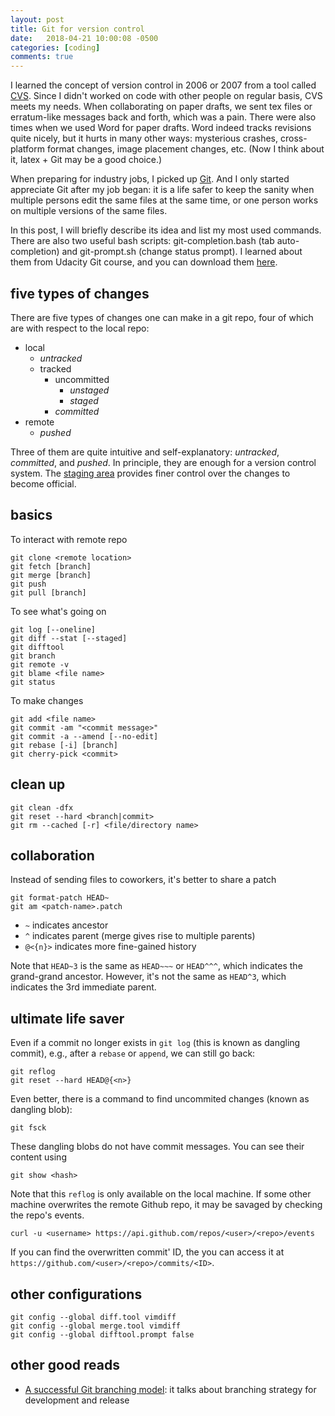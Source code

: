 ```yaml
---
layout: post
title: Git for version control
date:   2018-04-21 10:00:08 -0500
categories: [coding]
comments: true
---
```


I learned the concept of version control in 2006 or 2007 from a tool called
[CVS](https://en.wikipedia.org/wiki/Concurrent_Versions_System).
Since I didn't worked on code with other people on regular basis, CVS meets my needs.
When collaborating on paper drafts,
we sent tex files or erratum-like messages back and forth, which was a pain.
There were also times when we used Word for paper drafts.
Word indeed tracks revisions quite nicely,
but it hurts in many other ways: mysterious crashes, cross-platform format changes, image placement changes, etc.
(Now I think about it, latex + Git may be a good choice.)

When preparing for industry jobs,
I picked up [Git](https://git-scm.com/).
And I only started appreciate Git after my job began:
it is a life safer to keep the sanity
when multiple persons edit the same files at the same time,
or one person works on multiple versions of the same files.

In this post, I will briefly describe its idea and list my most used commands.
There are also two useful bash scripts:
git-completion.bash (tab auto-completion) and git-prompt.sh (change status prompt).
I learned about them from Udacity Git course,
and you can download them [here](https://github.com/nosarthur/vim/tree/master/bash).

## five types of changes

There are five types of changes one can make in a git repo,
four of which are with respect to the local repo:

* local
    * *untracked*
    * tracked
        * uncommitted
            * *unstaged*
            * *staged*
        * *committed*
* remote
    * *pushed*

Three of them are quite intuitive and self-explanatory: *untracked*, *committed*, and *pushed*.
In principle, they are enough for a version control system.
The [staging area](https://en.wikipedia.org/wiki/Staging_area) provides finer
control over the changes to become official.

## basics

To interact with remote repo

```
git clone <remote location>
git fetch [branch]
git merge [branch]
git push
git pull [branch]
```

To see what's going on
```
git log [--oneline]
git diff --stat [--staged]
git difftool
git branch
git remote -v
git blame <file name>
git status
```

To make changes
```
git add <file name>
git commit -am "<commit message>"
git commit -a --amend [--no-edit]
git rebase [-i] [branch]
git cherry-pick <commit>
```

## clean up

```
git clean -dfx
git reset --hard <branch|commit>
git rm --cached [-r] <file/directory name>
```

## collaboration

Instead of sending files to coworkers, it's better to share a patch

```
git format-patch HEAD~
git am <patch-name>.patch
```

* `~` indicates ancestor
* `^` indicates parent (merge gives rise to multiple parents)
* `@<{n}>` indicates more fine-gained history

Note that `HEAD~3` is the same as `HEAD~~~` or `HEAD^^^`, which indicates the grand-grand ancestor.
However, it's not the same as `HEAD^3`, which indicates the 3rd immediate parent.

## ultimate life saver

Even if a commit no longer exists in `git log` (this is known as dangling commit),
e.g., after a `rebase` or `append`, we can still go back:

```
git reflog
git reset --hard HEAD@{<n>}
```

Even better, there is a command to find uncommited changes (known as dangling blob):
```
git fsck
```

These dangling blobs do not have commit messages.
You can see their content using
```
git show <hash>
```

Note that this `reflog` is only available on the local machine.
If some other machine overwrites the remote Github repo, it may be savaged by
checking the repo's events.
```
curl -u <username> https://api.github.com/repos/<user>/<repo>/events
```

If you can find the overwritten commit' ID, the you can access it at
`https://github.com/<user>/<repo>/commits/<ID>`.

## other configurations

```
git config --global diff.tool vimdiff
git config --global merge.tool vimdiff
git config --global difftool.prompt false
```

## other good reads

- [A successful Git branching model](https://nvie.com/posts/a-successful-git-branching-model/):
  it talks about branching strategy for development and release
